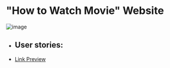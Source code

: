 # "How to Watch Movie" Website


![image](https://user-images.githubusercontent.com/70857147/169118156-42afef90-d4ac-4820-b48b-95ddcacee2fc.png)

- User stories: 
    -  




- [Link Preview](https://web-page-task.netlify.app/)

